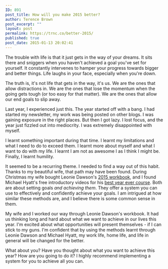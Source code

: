 ```yaml
---
ID: 891
post_title: How will you make 2015 better?
author: Terence Brown
post_excerpt: ""
layout: post
permalink: https://trnc.co/better-2015/
published: true
post_date: 2015-01-13 20:02:41
---
```

The trouble with life is that it just gets in the way of your dreams. It sits there and sniggers when you haven't achieved a goal you've set for yourself. It constantly intervenes to hamper your progress towards bigger and better things. Life laughs in your face, especially when you're down.

The truth is, it's not life that gets in the way, it's us. We are the ones that allow distractions in. We are the ones that lose the momentum when the going gets tough (or too easy for that matter). We are the ones that allow our end goals to slip away.

Last year, I experienced just this. The year started off with a bang. I had started my newsletter, my work was being posted on other blogs. I was gaining exposure in the right places. But then I got lazy. I lost focus, and the year just fizzled out into mediocrity. I was extremely disappointed with myself.

I learnt something important during that time. I learnt my limitations and what I need to do to exceed them. I learnt more about myself and what I want to do with my life. I learnt I am not as awesome I as I think I might be. Finally, I learnt humility.

It seemed to be a recurring theme. I needed to find a way out of this habit. Thanks to my beautiful wife, that path may have been found. During Christmas my wife bought Leonie Dawson's <a href="http://leoniedawson.com/shop/kits/shining-year-workbook-calendar-2015/">2015 workbook</a>, and I found Michael Hyatt's free introductory videos for his <a href="http://bestyearever.me/">best year ever course</a>. Both are about setting goals <em>and achieving them</em>. They offer a system you can use to effectively and confidently achieve your goals. I am intrigued at how similar these methods are, and I believe there is some common sense in them.

My wife and I worked our way through Leonie Dawson's workbook. It had us thinking long and hard about what we want to achieve in our lives this year. I'm excited about what opportunities will present themselves - if I can stick to my guns. I'm confident that by using the methods learnt through Leonie Dawson and Michael Hyatt, my work life, home life, and life in general will be changed for the better.

What about you? Have you thought about what you want to achieve this year? How are you going to do it? I highly recommend implementing a system for you to achieve all you can.